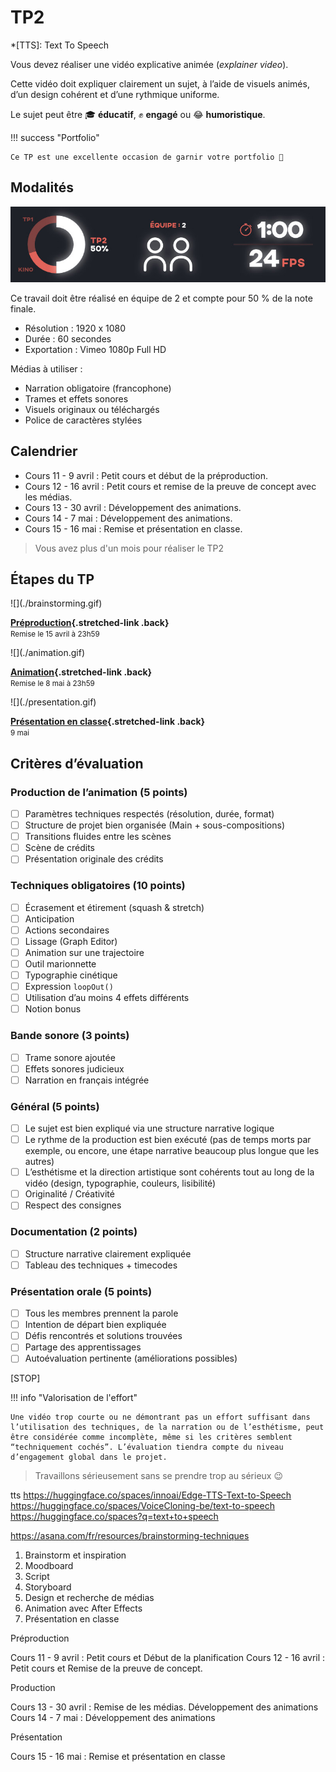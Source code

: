 # TP2

*[TTS]: Text To Speech

Vous devez réaliser une vidéo explicative animée (_explainer video_).

Cette vidéo doit expliquer clairement un sujet, à l’aide de visuels animés, d’un design cohérent et d’une rythmique uniforme.

Le sujet peut être 🎓 **éducatif**, ✊ **engagé** ou 😂 **humoristique**.

!!! success "Portfolio"

    Ce TP est une excellente occasion de garnir votre portfolio 🎨

## Modalités

![](infos.jpg)

Ce travail doit être réalisé en équipe de 2 et compte pour 50 % de la note finale.

* Résolution : 1920 x 1080
* Durée : 60 secondes
* Exportation : Vimeo 1080p Full HD

Médias à utiliser :

* Narration obligatoire (francophone)
* Trames et effets sonores
* Visuels originaux ou téléchargés
* Police de caractères stylées

## Calendrier

* Cours 11 - 9 avril : Petit cours et début de la préproduction.
* Cours 12 - 16 avril : Petit cours et remise de la preuve de concept avec les médias.
* Cours 13 - 30 avril : Développement des animations.
* Cours 14 - 7 mai : Développement des animations.
* Cours 15 - 16 mai : Remise et présentation en classe.

> Vous avez plus d'un mois pour réaliser le TP2

## Étapes du TP

<div class="grid grid-1-2" markdown>
  ![](./brainstorming.gif)

  **[Préproduction](./step1.md){.stretched-link .back}**
  <br><small>Remise le 15 avril à 23h59</small>
</div>

<div class="grid grid-1-2" markdown>
  ![](./animation.gif)

  **[Animation](./step2.md){.stretched-link .back}**
  <br><small>Remise le 8 mai à 23h59</small>
</div>

<div class="grid grid-1-2" markdown>
  ![](./presentation.gif)

  **[Présentation en classe](./step3.md){.stretched-link .back}**
  <br><small>9 mai</small>
</div>

## Critères d’évaluation

### Production de l’animation (5 points)

- [ ] Paramètres techniques respectés (résolution, durée, format)
- [ ] Structure de projet bien organisée (Main + sous-compositions)
- [ ] Transitions fluides entre les scènes
- [ ] Scène de crédits
- [ ] Présentation originale des crédits

### Techniques obligatoires (10 points)

- [ ] Écrasement et étirement (squash & stretch)
- [ ] Anticipation
- [ ] Actions secondaires
- [ ] Lissage (Graph Editor)
- [ ] Animation sur une trajectoire
- [ ] Outil marionnette
- [ ] Typographie cinétique
- [ ] Expression `loopOut()`
- [ ] Utilisation d’au moins 4 effets différents
- [ ] Notion bonus

### Bande sonore (3 points)

- [ ] Trame sonore ajoutée
- [ ] Effets sonores judicieux
- [ ] Narration en français intégrée

### Général (5 points)

- [ ] Le sujet est bien expliqué via une structure narrative logique
- [ ] Le rythme de la production est bien exécuté (pas de temps morts par exemple, ou encore, une étape narrative beaucoup plus longue que les autres)
- [ ] L’esthétisme et la direction artistique sont cohérents tout au long de la vidéo (design, typographie, couleurs, lisibilité)
- [ ] Originalité / Créativité
- [ ] Respect des consignes

### Documentation (2 points)

- [ ] Structure narrative clairement expliquée
- [ ] Tableau des techniques + timecodes

### Présentation orale (5 points)

- [ ] Tous les membres prennent la parole
- [ ] Intention de départ bien expliquée
- [ ] Défis rencontrés et solutions trouvées
- [ ] Partage des apprentissages
- [ ] Autoévaluation pertinente (améliorations possibles)

[STOP]

!!! info "Valorisation de l'effort"

    Une vidéo trop courte ou ne démontrant pas un effort suffisant dans l’utilisation des techniques, de la narration ou de l’esthétisme, peut être considérée comme incomplète, même si les critères semblent “techniquement cochés”. L’évaluation tiendra compte du niveau d’engagement global dans le projet.

> Travaillons sérieusement sans se prendre trop au sérieux :wink:

tts
https://huggingface.co/spaces/innoai/Edge-TTS-Text-to-Speech
https://huggingface.co/spaces/VoiceCloning-be/text-to-speech
https://huggingface.co/spaces?q=text+to+speech

https://asana.com/fr/resources/brainstorming-techniques

1. Brainstorm et inspiration
1. Moodboard
1. Script
1. Storyboard
1. Design et recherche de médias
1. Animation avec After Effects
1. Présentation en classe



Préproduction

Cours 11 - 9 avril : Petit cours et Début de la planification
Cours 12 - 16 avril : Petit cours et Remise de la preuve de concept.

Production

Cours 13 - 30 avril : Remise de les médias. Développement des animations
Cours 14 - 7 mai : Développement des animations

Présentation

Cours 15 - 16 mai : Remise et présentation en classe